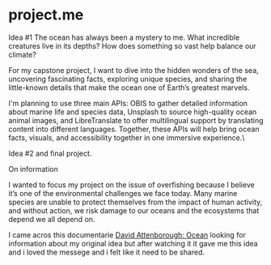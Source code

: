 # project.me
Idea #1
The ocean has always been a mystery to me.
 What incredible creatures live in its depths? How does something so vast help balance our climate?

For my capstone project, I want to dive into the hidden wonders of the sea, uncovering fascinating facts, exploring unique species, and sharing the little-known details that make the ocean one of Earth’s greatest marvels.

I'm planning to use three main APIs:
OBIS to gather detailed information about marine life and species data,
Unsplash to source high-quality ocean animal images, and
LibreTranslate to offer multilingual support by translating content into different languages.
Together, these APIs will help bring ocean facts, visuals, and accessibility together in one immersive experience.\

Idea #2 and final project.

On information


I wanted to focus my project on the issue of overfishing because I believe it’s one of the environmental challenges we face today. Many marine species are unable to protect themselves from the impact of human activity, and without action, we risk damage to our oceans and the ecosystems that depend we all depend on. 

I came acros this documentarie  <a href="https://www.youtube.com/watch?v=v5J7aP2FYH4&ab_channel=NationalGeographic" target="_blank">David Attenborough: Ocean</a>  looking for information about my original idea but after watching it it gave me this idea and i loved the messege and i felt like it need to be shared. 

<!--https://www.youtube.com/watch?v=Pnlt1NiBt68&ab_channel=CodeBlessYou-->
<!--https://www.youtube.com/watch?v=2dsU-j8albM&t=54s&ab_channel=NsquaredCoding-->
<!-- https://www.youtube.com/watch?v=gQRNYIRZMmA&ab_channel=VincePolston -->
<!-- https://www.youtube.com/watch?v=FtZwJZB0xb8&t=336s&ab_channel=TheCodeAngle  -->